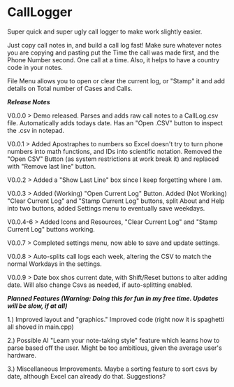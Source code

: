 # CallLogger
Super quick and super ugly call logger to make work slightly easier.

Just copy call notes in, and build a call log fast! 
Make sure whatever notes you are copying and pasting put the Time the call was made first, and the Phone Number second. 
One call at a time. Also, it helps to have a country code in your notes. 

File Menu allows you to open or clear the current log, or "Stamp" it and add details on Total number of Cases and Calls.

***Release Notes***

V0.0.0 > Demo released. Parses and adds raw call notes to a CallLog.csv file. Automatically adds todays date. Has an "Open .CSV" button to inspect the .csv in notepad. 

V0.0.1 > Added Apostraphes to numbers so Excel doesn't try to turn phone numbers into math functions, and IDs into scientific notation. 
Removed the "Open CSV" Button (as system restrictions at work break it) and replaced with "Remove last line" button. 

V0.0.2 > Added a "Show Last Line" box since I keep forgetting where I am. 

V0.0.3 > Added (Working) "Open Current Log" Button. Added (Not Working) "Clear Current Log" and "Stamp Current Log" buttons, split About and Help into two buttons, added Settings menu to eventually save weekdays.

V0.0.4-6 > Added Icons and Resources, "Clear Current Log" and "Stamp Current Log" buttons working. 

V0.0.7 > Completed settings menu, now able to save and update settings. 

V0.0.8 > Auto-splits call logs each week, altering the CSV to match the normal Workdays in the settings.

V0.0.9 > Date box shos current date, with Shift/Reset buttons to alter adding date. Will also change Csvs as needed, if auto-splitting enabled.

***Planned Features (Warning: Doing this for fun in my free time. Updates will be slow, if at all)***

1.) Improved layout and "graphics." Improved code (right now it is spaghetti all shoved in main.cpp)

2.) Possible AI "Learn your note-taking style" feature which learns how to parse based off the user. 
Might be too ambitious, given the average user's hardware.

3.) Miscellaneous Improvements. Maybe a sorting feature to sort csvs by date, although Excel can already do that. Suggestions?

